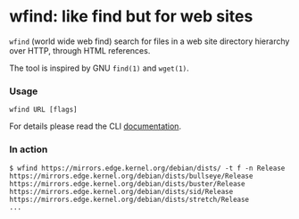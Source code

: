 # wfind: like find but for web sites

`wfind` (world wide web find) search for files in a web site directory hierarchy over HTTP, through HTML references.

The tool is inspired by GNU `find(1)` and `wget(1)`.

### Usage

```
wfind URL [flags]
```

For details please read the CLI [documentation](./docs/wfind.md).

### In action

```shell
$ wfind https://mirrors.edge.kernel.org/debian/dists/ -t f -n Release
https://mirrors.edge.kernel.org/debian/dists/bullseye/Release
https://mirrors.edge.kernel.org/debian/dists/buster/Release
https://mirrors.edge.kernel.org/debian/dists/sid/Release
https://mirrors.edge.kernel.org/debian/dists/stretch/Release
...
```
